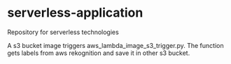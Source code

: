 # serverless-application

Repository for serverless technologies

A s3 bucket image triggers aws_lambda_image_s3_trigger.py. The function gets labels from aws rekognition and save it in other s3 bucket.



